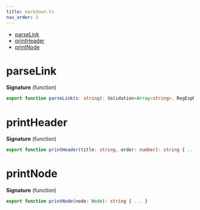```yaml
---
title: markdown.ts
nav_order: 3
---
```


<!-- START doctoc generated TOC please keep comment here to allow auto update -->
<!-- DON'T EDIT THIS SECTION, INSTEAD RE-RUN doctoc TO UPDATE -->


- [parseLink](#parselink)
- [printHeader](#printheader)
- [printNode](#printnode)

<!-- END doctoc generated TOC please keep comment here to allow auto update -->

# parseLink

**Signature** (function)

```ts
export function parseLink(s: string): Validation<Array<string>, RegExpMatchArray> { ... }
```

# printHeader

**Signature** (function)

```ts
export function printHeader(title: string, order: number): string { ... }
```

# printNode

**Signature** (function)

```ts
export function printNode(node: Node): string { ... }
```
